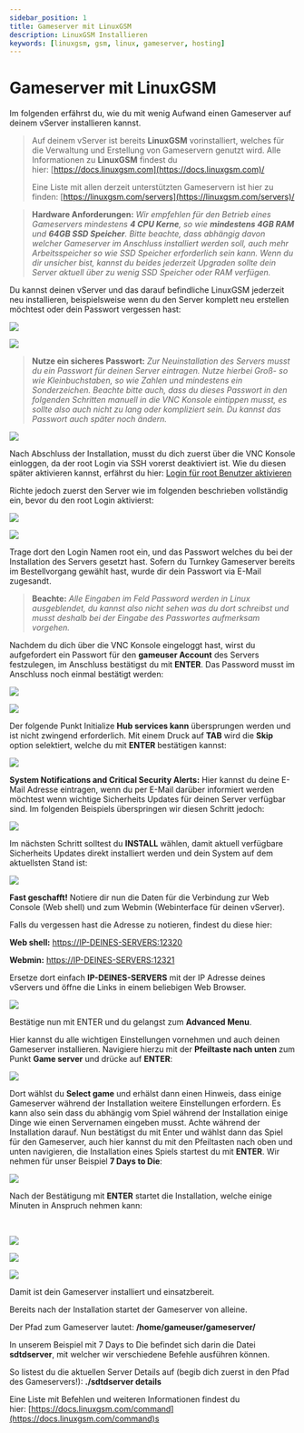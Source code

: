```yaml
---
sidebar_position: 1
title: Gameserver mit LinuxGSM
description: LinuxGSM Installieren
keywords: [linuxgsm, gsm, linux, gameserver, hosting]
---
```



Gameserver mit LinuxGSM
======================================

Im folgenden erfährst du, wie du mit wenig Aufwand einen Gameserver auf deinem vServer installieren kannst.

> Auf deinem vServer ist bereits **LinuxGSM** vorinstalliert, welches für die Verwaltung und Erstellung von Gameservern genutzt wird. Alle Informationen zu **LinuxGSM** findest du hier: [https://docs.linuxgsm.com](https://docs.linuxgsm.com)/
> 
> Eine Liste mit allen derzeit unterstützten Gameservern ist hier zu finden: [https://linuxgsm.com/servers](https://linuxgsm.com/servers)/

> **Hardware Anforderungen:** _Wir empfehlen für den Betrieb eines Gameservers mindestens **4 CPU Kerne**, so wie **mindestens 4GB RAM** und **64GB SSD Speicher**. Bitte beachte, dass abhängig davon welcher Gameserver im Anschluss installiert werden soll, auch mehr Arbeitsspeicher so wie SSD Speicher erforderlich sein kann. Wenn du dir unsicher bist, kannst du beides jederzeit Upgraden sollte dein Server aktuell über zu wenig SSD Speicher oder RAM verfügen._ 

Du kannst deinen vServer und das darauf befindliche LinuxGSM jederzeit neu installieren, beispielsweise wenn du den Server komplett neu erstellen möchtest oder dein Passwort vergessen hast:

![](https://native-servers.com/customer/images/kb/31_chrome_uAnusSH2rP.png)

![](https://native-servers.com/customer/images/kb/32_chrome_AlxlsDZ7du.png)

> **Nutze ein sicheres Passwort:** _Zur Neuinstallation des Servers musst du ein Passwort für deinen Server eintragen. Nutze hierbei Groß- so wie Kleinbuchstaben, so wie Zahlen und mindestens ein Sonderzeichen. Beachte bitte auch, dass du dieses Passwort in den folgenden Schritten manuell in die VNC Konsole eintippen musst, es sollte also auch nicht zu lang oder kompliziert sein. Du kannst das Passwort auch später noch ändern._

![](https://native-servers.com/customer/images/kb/14_chrome_A5FO6MkLpa.png)

Nach Abschluss der Installation, musst du dich zuerst über die VNC Konsole einloggen, da der root Login via SSH vorerst deaktiviert ist. Wie du diesen später aktivieren kannst, erfährst du hier: [Login für root Benutzer aktivieren](https://native-servers.com/customer/knowledgebase/5/Login-fur-root-Benutzer-aktivieren-Linux.html)

Richte jedoch zuerst den Server wie im folgenden beschrieben vollständig ein, bevor du den root Login aktivierst:

![](https://native-servers.com/customer/images/kb/33_chrome_pGW2PnpKpm.png)

![](https://native-servers.com/customer/images/kb/16_chrome_vu2bHJ5t0L.png)

Trage dort den Login Namen root ein, und das Passwort welches du bei der Installation des Servers gesetzt hast. Sofern du Turnkey Gameserver bereits im Bestellvorgang gewählt hast, wurde dir dein Passwort via E-Mail zugesandt. 

> **Beachte:** _Alle Eingaben im Feld Password werden in Linux ausgeblendet, du kannst also nicht sehen was du dort schreibst und musst deshalb bei der Eingabe des Passwortes aufmerksam vorgehen._

Nachdem du dich über die VNC Konsole eingeloggt hast, wirst du aufgefordert ein Passwort für den **gameuser Account** des Servers festzulegen, im Anschluss bestätigst du mit **ENTER**. Das Password musst im Anschluss noch einmal bestätigt werden: 

![](https://native-servers.com/customer/images/kb/17_chrome_jGTCvnEVIh.png)

![](https://native-servers.com/customer/images/kb/18_chrome_Cb7mLOpeYU.png)

Der folgende Punkt Initialize **Hub services kann** übersprungen werden und ist nicht zwingend erforderlich. Mit einem Druck auf **TAB** wird die **Skip** option selektiert, welche du mit **ENTER** bestätigen kannst:

![](https://native-servers.com/customer/images/kb/19_chrome_6JHbX2UqaR.png)

**System Notifications and Critical Security Alerts:** Hier kannst du deine E-Mail Adresse eintragen, wenn du per E-Mail darüber informiert werden möchtest wenn wichtige Sicherheits Updates für deinen Server verfügbar sind. Im folgenden Beispiels überspringen wir diesen Schritt jedoch:

![](https://native-servers.com/customer/images/kb/20_chrome_hmJudDF9RL.png)

Im nächsten Schritt solltest du **INSTALL** wählen, damit aktuell verfügbare Sicherheits Updates direkt installiert werden und dein System auf dem aktuellsten Stand ist: 

![](https://native-servers.com/customer/images/kb/21_chrome_n1fEhCL2aW.png)

**Fast geschafft!** Notiere dir nun die Daten für die Verbindung zur Web Console (Web shell) und zum Webmin (Webinterface für deinen vServer).

Falls du vergessen hast die Adresse zu notieren, findest du diese hier:

**Web shell:** [https://IP-DEINES-SERVERS:12320](https://IP-DEINES-SERVERS:12320)

**Webmin:** [https://IP-DEINES-SERVERS:12321](https://IP-DEINES-SERVERS:12321)

Ersetze dort einfach **IP-DEINES-SERVERS** mit der IP Adresse deines vServers und öffne die Links in einem beliebigen Web Browser.

![](https://native-servers.com/customer/images/kb/22_chrome_xbYJCIxZsc.png)

Bestätige nun mit ENTER und du gelangst zum **Advanced Menu**.

Hier kannst du alle wichtigen Einstellungen vornehmen und auch deinen Gameserver installieren. Navigiere hierzu mit der **Pfeiltaste nach unten** zum Punkt **Game server** und drücke auf **ENTER**:

![](https://native-servers.com/customer/images/kb/23_chrome_ppAWTtfSTJ.png)

Dort wählst du **Select game** und erhälst dann einen Hinweis, dass einige Gameserver während der Installation weitere Einstellungen erfordern. Es kann also sein dass du abhängig vom Spiel während der Installation einige Dinge wie einen Servernamen eingeben musst. Achte während der Installation darauf. Nun bestätigst du mit Enter und wählst dann das Spiel für den Gameserver, auch hier kannst du mit den Pfeiltasten nach oben und unten navigieren, die Installation eines Spiels startest du mit **ENTER**. Wir nehmen für unser Beispiel **7 Days to Die**:

![](https://native-servers.com/customer/images/kb/26_chrome_7QZrfs23Rr.png)

Nach der Bestätigung mit **ENTER** startet die Installation, welche einige Minuten in Anspruch nehmen kann:   
  
 

![](https://native-servers.com/customer/images/kb/27_chrome_tSYfmh2X64.png)

![](https://native-servers.com/customer/images/kb/28_chrome_PvbB2560e9.png)

![](https://native-servers.com/customer/images/kb/29_chrome_rdaRdpMX6I.png)

Damit ist dein Gameserver installiert und einsatzbereit.

Bereits nach der Installation startet der Gameserver von alleine.

Der Pfad zum Gameserver lautet: **/home/gameuser/gameserver/**

In unserem Beispiel mit 7 Days to Die befindet sich darin die Datei **sdtdserver**, mit welcher wir verschiedene Befehle ausführen können.

So listest du die aktuellen Server Details auf (begib dich zuerst in den Pfad des Gameservers!): **./sdtdserver details** 

Eine Liste mit Befehlen und weiteren Informationen findest du hier: [https://docs.linuxgsm.com/command](https://docs.linuxgsm.com/command)s